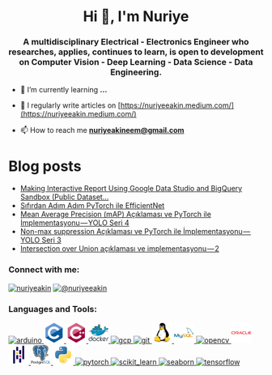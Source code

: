 <h1 align="center">Hi 👋, I'm Nuriye</h1>
<h3 align="center">A multidisciplinary Electrical - Electronics Engineer who researches, applies, continues to learn, is open to development on Computer Vision - Deep Learning - Data Science - Data Engineering.</h3>

- 🌱 I’m currently learning **...**

- 📝 I regularly write articles on [https://nuriyeeakin.medium.com/](https://nuriyeeakin.medium.com/)

- 📫 How to reach me **nuriyeakineem@gmail.com**



# Blog posts
<!-- BLOG-POST-LIST:START -->
- [Making Interactive Report Using Google Data Studio and BigQuery Sandbox &lpar;Public Dataset…](https://nuriyeeakin.medium.com/making-interactive-report-using-google-data-studio-and-bigquery-sandbox-public-dataset-9cadc2a099b0?source=rss-43d576bc8af5------2)
- [Sıfırdan Adım Adım PyTorch ile EfficientNet](https://nuriyeeakin.medium.com/s%C4%B1f%C4%B1rdan-ad%C4%B1m-ad%C4%B1m-pytorch-ile-efficientnet-953491423726?source=rss-43d576bc8af5------2)
- [Mean Average Precision &lpar;mAP&rpar; Açıklaması ve PyTorch ile İmplementasyonu — YOLO Seri 4](https://nuriyeeakin.medium.com/mean-average-precision-map-a%C3%A7%C4%B1klamas%C4%B1-ve-pytorch-ile-i%CC%87mplementasyonu-yolo-seri-4-bb650c29747?source=rss-43d576bc8af5------2)
- [Non-max suppression Açıklaması ve PyTorch ile İmplementasyonu — YOLO Seri 3](https://nuriyeeakin.medium.com/non-max-suppression-a%C3%A7%C4%B1klamas%C4%B1-ve-pytorch-ile-i%CC%87mplementasyonu-yolo-seri-3-306465f92234?source=rss-43d576bc8af5------2)
- [Intersection over Union açıklaması ve implementasyonu — 2](https://nuriyeeakin.medium.com/intersection-over-union-a%C3%A7%C4%B1klamas%C4%B1-ve-implementasyonu-2-f3ade145e70a?source=rss-43d576bc8af5------2)
<!-- BLOG-POST-LIST:END -->



<h3 align="left">Connect with me:</h3>
<p align="left">
<a href="https://linkedin.com/in/nuriyeakin" target="blank"><img align="center" src="https://raw.githubusercontent.com/rahuldkjain/github-profile-readme-generator/master/src/images/icons/Social/linked-in-alt.svg" alt="nuriyeakin" height="30" width="40" /></a>
<a href="https://medium.com/@nuriyeeakin" target="blank"><img align="center" src="https://raw.githubusercontent.com/rahuldkjain/github-profile-readme-generator/master/src/images/icons/Social/medium.svg" alt="@nuriyeeakin" height="30" width="40" /></a>
</p>

<h3 align="left">Languages and Tools:</h3>
<p align="left"> <a href="https://www.arduino.cc/" target="_blank" rel="noreferrer"> <img src="https://cdn.worldvectorlogo.com/logos/arduino-1.svg" alt="arduino" width="40" height="40"/> </a> <a href="https://www.cprogramming.com/" target="_blank" rel="noreferrer"> <img src="https://raw.githubusercontent.com/devicons/devicon/master/icons/c/c-original.svg" alt="c" width="40" height="40"/> </a> <a href="https://www.w3schools.com/cpp/" target="_blank" rel="noreferrer"> <img src="https://raw.githubusercontent.com/devicons/devicon/master/icons/cplusplus/cplusplus-original.svg" alt="cplusplus" width="40" height="40"/> </a> <a href="https://www.docker.com/" target="_blank" rel="noreferrer"> <img src="https://raw.githubusercontent.com/devicons/devicon/master/icons/docker/docker-original-wordmark.svg" alt="docker" width="40" height="40"/> </a> <a href="https://cloud.google.com" target="_blank" rel="noreferrer"> <img src="https://www.vectorlogo.zone/logos/google_cloud/google_cloud-icon.svg" alt="gcp" width="40" height="40"/> </a> <a href="https://git-scm.com/" target="_blank" rel="noreferrer"> <img src="https://www.vectorlogo.zone/logos/git-scm/git-scm-icon.svg" alt="git" width="40" height="40"/> </a> <a href="https://www.linux.org/" target="_blank" rel="noreferrer"> <img src="https://raw.githubusercontent.com/devicons/devicon/master/icons/linux/linux-original.svg" alt="linux" width="40" height="40"/> </a> <a href="https://www.mysql.com/" target="_blank" rel="noreferrer"> <img src="https://raw.githubusercontent.com/devicons/devicon/master/icons/mysql/mysql-original-wordmark.svg" alt="mysql" width="40" height="40"/> </a> <a href="https://opencv.org/" target="_blank" rel="noreferrer"> <img src="https://www.vectorlogo.zone/logos/opencv/opencv-icon.svg" alt="opencv" width="40" height="40"/> </a> <a href="https://www.oracle.com/" target="_blank" rel="noreferrer"> <img src="https://raw.githubusercontent.com/devicons/devicon/master/icons/oracle/oracle-original.svg" alt="oracle" width="40" height="40"/> </a> <a href="https://pandas.pydata.org/" target="_blank" rel="noreferrer"> <img src="https://raw.githubusercontent.com/devicons/devicon/2ae2a900d2f041da66e950e4d48052658d850630/icons/pandas/pandas-original.svg" alt="pandas" width="40" height="40"/> </a> <a href="https://www.postgresql.org" target="_blank" rel="noreferrer"> <img src="https://raw.githubusercontent.com/devicons/devicon/master/icons/postgresql/postgresql-original-wordmark.svg" alt="postgresql" width="40" height="40"/> </a> <a href="https://www.python.org" target="_blank" rel="noreferrer"> <img src="https://raw.githubusercontent.com/devicons/devicon/master/icons/python/python-original.svg" alt="python" width="40" height="40"/> </a> <a href="https://pytorch.org/" target="_blank" rel="noreferrer"> <img src="https://www.vectorlogo.zone/logos/pytorch/pytorch-icon.svg" alt="pytorch" width="40" height="40"/> </a> <a href="https://scikit-learn.org/" target="_blank" rel="noreferrer"> <img src="https://upload.wikimedia.org/wikipedia/commons/0/05/Scikit_learn_logo_small.svg" alt="scikit_learn" width="40" height="40"/> </a> <a href="https://seaborn.pydata.org/" target="_blank" rel="noreferrer"> <img src="https://seaborn.pydata.org/_images/logo-mark-lightbg.svg" alt="seaborn" width="40" height="40"/> </a> <a href="https://www.tensorflow.org" target="_blank" rel="noreferrer"> <img src="https://www.vectorlogo.zone/logos/tensorflow/tensorflow-icon.svg" alt="tensorflow" width="40" height="40"/> </a> </p>
